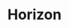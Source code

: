 ---
layout: page
title: Horizon
img: assets/img/games/horizonzd.png
importance: 1
category: games
redirect: https://www.playstation.com/en-us/horizon/
---